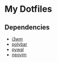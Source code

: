 # My Dotfiles

## Dependencies
 * [i3wm](https://i3wm.org/)<br/>
 * [polybar](https://github.com/polybar/polybar)<br/>
 * [pywal](https://github.com/dylanaraps/pywal)<br/>
 * [neovim](https://github.com/neovim/neovim)<br/>

